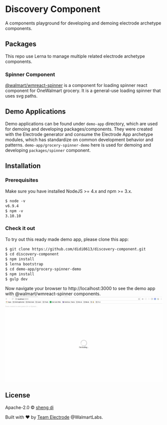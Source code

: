 # Discovery Component

A components playground for developing and demoing electrode archetype components.

## Packages

This repo use Lerna to manage multiple related electrode archetype components.

### Spinner Component

[@walmart/wmreact-spinner](https://gecgithub01.walmart.com/OneWalmart/spinner) is a component for loading spinner react component for OneWalmart grocery. It is a general-use loading spinner that uses svg paths.

## Demo Applications

Demo applications can be found under `demo-app` directory, which are used for demoing and developing packages/components. They were created with the Electrode generator and consume the Electrode App archetype modules, which has standardize on common development behavior and patterns.
`demo-app/grocery-spinner-demo` here is used for demoing and developing `packages/spinner` component.

## Installation

### Prerequisites

Make sure you have installed NodeJS >= 4.x and npm >= 3.x.
```
$ node -v
v6.9.4
$ npm -v
3.10.10
```

### Check it out

To try out this ready made demo app, please clone this app:
```
$ git clone https://github.com/didi0613/discovery-component.git
$ cd discovery-component
$ npm install
$ lerna bootstrap
$ cd demo-app/grocery-spinner-demo
$ npm install
$ gulp dev
```

Now navigate your browser to http://localhost:3000 to see the demo app with @walmart/wmreact-spinner components.
![alt tag](./demo-app/grocery-spinner-demo/images/grocery-spinner-demo.gif)

## License

Apache-2.0 © [sheng di](https://github.com/didi0613)

Built with :heart: by [Team Electrode] @WalmartLabs.

[Team Electrode]: https://github.com/orgs/electrode-io/people
[Announcement Blog]: https://medium.com/walmartlabs/introducing-electrode-an-open-source-release-from-walmartlabs-14b836135319#.pwbddxg1z
[Lerna]: https://lernajs.io/
[electrode-archetype-react-app]: packages/electrode-archetype-react-app
[electrode-archetype-react-app-dev]: packages/electrode-archetype-react-app-dev
[generator-electrode]: packages/generator-electrode
